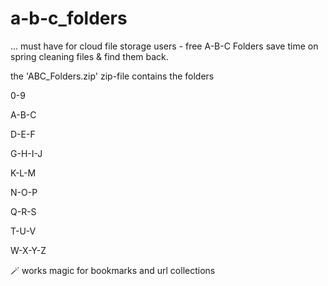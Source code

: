 # a-b-c_folders
... must have for cloud file storage users - free A-B-C Folders save time on spring cleaning files & find them back.

the 'ABC_Folders.zip' zip-file contains the folders 

0-9

A-B-C

D-E-F

G-H-I-J

K-L-M

N-O-P

Q-R-S

T-U-V

W-X-Y-Z


🪄 works magic for bookmarks and url collections
